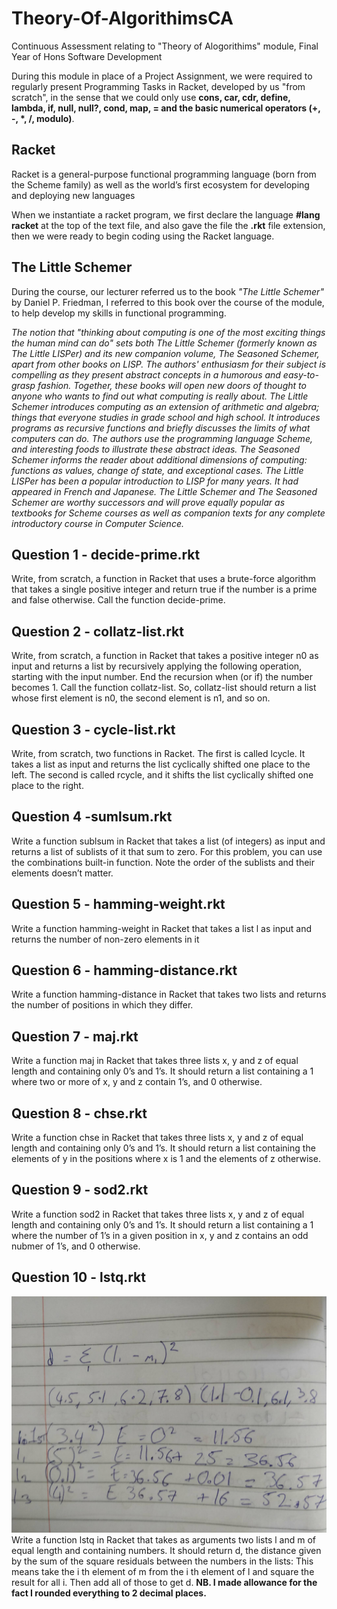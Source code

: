 # Theory-Of-AlgorithimsCA
Continuous Assessment relating to "Theory of Alogorithims" module, Final Year of Hons Software Development

During this module in place of a Project Assignment, we were required to regularly present Programming Tasks in Racket,
developed by us "from scratch", in the sense that we could only use **cons, car, cdr, define, lambda, if, null, null?, cond, map, = and
the basic numerical operators (+, -, *, /, modulo)**.

## Racket
Racket is a general-purpose  functional programming language (born from the Scheme family) as well as the world’s first ecosystem for developing 
and deploying new languages

When we instantiate a racket program, we first declare the language **#lang racket** at the top of the text file,
and also gave the file the **.rkt** file extension, then we were ready to begin coding using the Racket language. 

## The Little Schemer
During the course, our lecturer referred us to the book *"The Little Schemer"* by Daniel P. Friedman, I referred to 
this book over the course of the module, to help develop my skills in functional programming.

*The notion that "thinking about computing is one of the most exciting things the human mind can do" sets
 both The Little Schemer (formerly known as The Little LISPer) and its new companion volume, The Seasoned Schemer, 
 apart from other books on LISP. The authors' enthusiasm for their subject is compelling as they present abstract 
 concepts in a humorous and easy-to-grasp fashion. Together, these books will open new doors of thought to anyone who 
 wants to find out what computing is really about. The Little Schemer introduces computing as an extension of arithmetic 
 and algebra; things that everyone studies in grade school and high school. It introduces programs as recursive functions 
 and briefly discusses the limits of what computers can do. The authors use the programming language Scheme, and interesting
 foods to illustrate these abstract ideas. The Seasoned Schemer informs the reader about additional dimensions of computing: 
 functions as values, change of state, and exceptional cases. The Little LISPer has been a popular introduction to LISP for
 many years. It had appeared in French and Japanese. The Little Schemer and The Seasoned Schemer are worthy successors and 
 will prove equally popular as textbooks for Scheme 
courses as well as companion texts for any complete introductory course in Computer Science.*


## Question 1 - decide-prime.rkt
Write, from scratch, a function in Racket that uses a brute-force algorithm that takes
a single positive integer and return true if the number is a prime and false otherwise.
Call the function decide-prime.


## Question 2 - collatz-list.rkt
Write, from scratch, a function in Racket that takes a positive integer n0 as input
and returns a list by recursively applying the following operation, starting with the
input number. End the recursion when (or if) the number becomes 1. Call the function collatz-list.
So, collatz-list should return a list whose first element is n0, the second element
is n1, and so on. 

## Question 3 - cycle-list.rkt
Write, from scratch, two functions in Racket. The first is called lcycle. It takes a
list as input and returns the list cyclically shifted one place to the left. The second
is called rcycle, and it shifts the list cyclically shifted one place to the right.

## Question 4 -sumlsum.rkt
Write a function sublsum in Racket that takes a list (of integers) as input and returns
a list of sublists of it that sum to zero. For this problem, you can use the
combinations built-in function. Note the order of the sublists and their elements
doesn’t matter. 
## Question 5 - hamming-weight.rkt
Write a function hamming-weight in Racket that takes a list l as input and returns
the number of non-zero elements in it
## Question 6 - hamming-distance.rkt
Write a function hamming-distance in Racket that takes two lists and returns the
number of positions in which they differ.
## Question 7 - maj.rkt
Write a function maj in Racket that takes three lists x, y and z of equal length and
containing only 0’s and 1’s. It should return a list containing a 1 where two or more
of x, y and z contain 1’s, and 0 otherwise. 
## Question 8 - chse.rkt
Write a function chse in Racket that takes three lists x, y and z of equal length and
containing only 0’s and 1’s. It should return a list containing the elements of y in
the positions where x is 1 and the elements of z otherwise.
## Question 9 - sod2.rkt
Write a function sod2 in Racket that takes three lists x, y and z of equal length and
containing only 0’s and 1’s. It should return a list containing a 1 where the number of
1’s in a given position in x, y and z contains an odd nubmer of 1’s, and 0 otherwise.
## Question 10 - lstq.rkt
![lstq algorithim](https://github.com/karlesleith/Theory-Of-AlgorithimsCA/blob/master/ScreenShots/lstq.jpg)
Write a function lstq in Racket that takes as arguments two lists l and m of equal
length and containing numbers. It should return d, the distance given by the sum of
the square residuals between the numbers in the lists: This means take the i
th element of m from the i
th element of l and square the result
for all i. Then add all of those to get d. 
**NB. I made allowance for the fact I rounded everything to 2 decimal places.**
